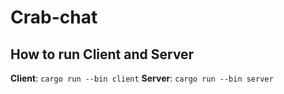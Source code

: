 # Crab-chat

## How to run Client and Server

**Client**: `cargo run --bin client`
**Server**: `cargo run --bin server`
